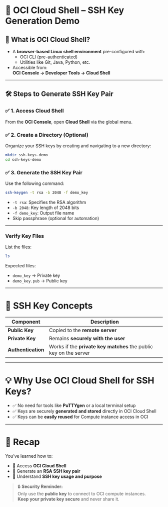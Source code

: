 # 🔐 OCI Cloud Shell – SSH Key Generation Demo

## 📌 What is OCI Cloud Shell?
- A **browser-based Linux shell environment** pre-configured with:
  - OCI CLI (pre-authenticated)
  - Utilities like Git, Java, Python, etc.
- Accessible from:  
  **OCI Console → Developer Tools → Cloud Shell**

---

## 🛠️ Steps to Generate SSH Key Pair

### ✅ 1. Access Cloud Shell
From the **OCI Console**, open **Cloud Shell** via the global menu.

### ✅ 2. Create a Directory (Optional)
Organize your SSH keys by creating and navigating to a new directory:
```bash
mkdir ssh-keys-demo
cd ssh-keys-demo
```

### ✅ 3. Generate the SSH Key Pair
Use the following command:
```bash
ssh-keygen -t rsa -b 2048 -f demo_key
```

- `-t rsa`: Specifies the RSA algorithm
- `-b 2048`: Key length of 2048 bits
- `-f demo_key`: Output file name
- Skip passphrase (optional for automation)

---

### Verify Key Files
List the files:
```bash
ls
```

Expected files:
- `demo_key` → Private key
- `demo_key.pub` → Public key

---

# 🔑 SSH Key Concepts

| **Component**     | **Description**                                                             |
|------------------|------------------------------------------------------------------------------|
| **Public Key**    | Copied to the **remote server**                                             |
| **Private Key**   | Remains **securely with the user**                                          |
| **Authentication**| Works if the **private key matches** the public key on the server           |

---

# 💡 Why Use **OCI Cloud Shell** for SSH Keys?

- ✅ No need for tools like **PuTTYgen** or a local terminal setup  
- ✅ Keys are securely **generated and stored** directly in OCI Cloud Shell  
- ✅ Keys can be **easily reused** for Compute instance access in OCI  

---

# 🧠 Recap

You’ve learned how to:

- 🚀 Access **OCI Cloud Shell**
- 🔐 Generate an **RSA SSH key pair**
- 📘 Understand **SSH key usage and purpose**

> 🔒 **Security Reminder:**  
> Only use the **public key** to connect to OCI compute instances.  
> **Keep your private key secure** and never share it.

